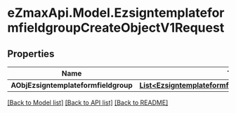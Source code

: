 
# eZmaxApi.Model.EzsigntemplateformfieldgroupCreateObjectV1Request

## Properties

Name | Type | Description | Notes
------------ | ------------- | ------------- | -------------
**AObjEzsigntemplateformfieldgroup** | [**List&lt;EzsigntemplateformfieldgroupRequestCompound&gt;**](EzsigntemplateformfieldgroupRequestCompound.md) |  | 

[[Back to Model list]](../README.md#documentation-for-models)
[[Back to API list]](../README.md#documentation-for-api-endpoints)
[[Back to README]](../README.md)

